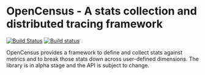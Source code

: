 OpenCensus - A stats collection and distributed tracing framework
=================================================================
[![Build Status](https://travis-ci.org/census-instrumentation/opencensus-java.svg?branch=master)](https://travis-ci.org/census-instrumentation/opencensus-java) [![Build status](https://ci.appveyor.com/api/projects/status/hxthmpkxar4jq4be/branch/master?svg=true)](https://ci.appveyor.com/project/instrumentationjavateam/opencensus-java/branch/master)

OpenCensus provides a framework to define and collect stats against metrics and to
break those stats down across user-defined dimensions. The library is in alpha
stage and the API is subject to change.
